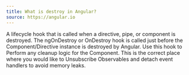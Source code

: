 ```yaml
---
title: What is destroy in Angular?
source: https://angular.io
---
```


A lifecycle hook that is called when a directive, pipe, or component is destroyed. The ngOnDestroy or OnDestroy hook is called just before the Component/Directive instance is destroyed by Angular. Use this hook to Perform any cleanup logic for the Component. This is the correct place where you would like to Unsubscribe Observables and detach event handlers to avoid memory leaks.
